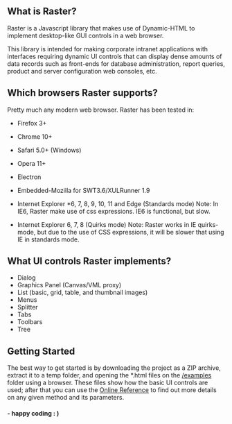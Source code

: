 ## What is Raster?

Raster is a Javascript library that makes use of Dynamic-HTML to 
implement desktop-like GUI controls in a web browser.

This library is intended for making corporate intranet applications with interfaces 
requiring dynamic UI controls that can display dense amounts of data records such 
as front-ends for database administration, report queries, product and server 
configuration web consoles, etc.


## Which browsers Raster supports?

Pretty much any modern web browser. Raster has been tested in:

- Firefox 3+
- Chrome 10+
- Safari 5.0+ (Windows)
- Opera 11+
- Electron
- Embedded-Mozilla for SWT3.6/XULRunner 1.9

- Internet Explorer *6, 7, 8, 9, 10, 11 and Edge (Standards mode)
  Note: In IE6, Raster make use of css expressions. IE6 is functional, but slow.

- Internet Explorer 6, 7, 8 (Quirks mode)
  Note: Raster works in IE quirks-mode, but due to the use of CSS expressions, it will be 
  slower that using IE in standards mode.


## What UI controls Raster implements?

- Dialog
- Graphics Panel (Canvas/VML proxy)
- List (basic, grid, table, and thumbnail images)
- Menus
- Splitter
- Tabs
- Toolbars
- Tree

## Getting Started
   
The best way to get started is by downloading the project as a ZIP archive, 
extract it to a temp folder, and opening the *.html files on the [/examples](http://www.lopezworks.info/raster/docs/examples.html) 
folder using a browser. These files show how the basic UI controls are used; 
after that you can use the [Online Reference](http://www.lopezworks.info/raster/docs/index.html) 
to find out more details on any given method and its parameters.
 
 
#### - happy coding : ) 